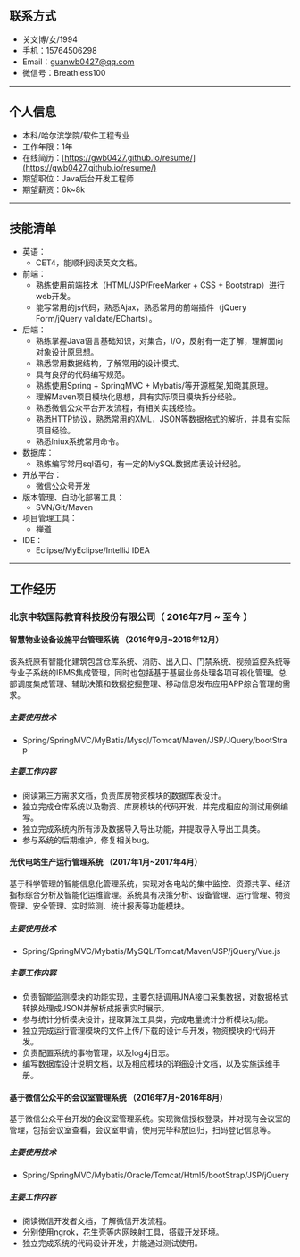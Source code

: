 ## 联系方式

- 关文博/女/1994
- 手机：15764506298
- Email：guanwb0427@qq.com
- 微信号：Breathless100

---
## 个人信息

 - 本科/哈尔滨学院/软件工程专业 
 - 工作年限：1年 
 - 在线简历：[https://gwb0427.github.io/resume/](https://gwb0427.github.io/resume/)
 - 期望职位：Java后台开发工程师
 - 期望薪资：6k~8k
 	
---
## 技能清单

- 英语：
	- CET4，能顺利阅读英文文档。
- 前端：
	- 熟练使用前端技术（HTML/JSP/FreeMarker + CSS + Bootstrap）进行web开发。
	- 能写常用的js代码，熟悉Ajax，熟悉常用的前端插件（jQuery Form/jQuery validate/ECharts）。
- 后端：
	- 熟练掌握Java语言基础知识，对集合，I/O，反射有一定了解，理解面向对象设计原思想。
	- 熟悉常用数据结构，了解常用的设计模式。
	- 具有良好的代码编写规范。
	- 熟练使用Spring + SpringMVC + Mybatis/等开源框架,知晓其原理。
	- 理解Maven项目模块化思想，具有实际项目模块拆分经验。
	- 熟悉微信公众平台开发流程，有相关实践经验。
	- 熟悉HTTP协议，熟悉常用的XML，JSON等数据格式的解析，并具有实际项目经验。
	- 熟悉lniux系统常用命令。
- 数据库：
	- 熟练编写常用sql语句，有一定的MySQL数据库表设计经验。
- 开放平台：
	- 微信公众号开发
- 版本管理、自动化部署工具：
	- SVN/Git/Maven
- 项目管理工具：
	- 禅道
- IDE：
	- Eclipse/MyEclipse/IntelliJ IDEA

---
## 工作经历 

### 北京中软国际教育科技股份有限公司（ 2016年7月 ~ 至今 ）

#### 智慧物业设备设施平台管理系统 （2016年9月~2016年12月）

该系统原有智能化建筑包含仓库系统、消防、出入口、门禁系统、视频监控系统等专业子系统的IBMS集成管理，同时也包括基于基层业务处理各项可视化管理。总部调度集成管理、辅助决策和数据挖掘整理、移动信息发布应用APP综合管理的需求。

##### 主要使用技术

- Spring/SpringMVC/MyBatis/Mysql/Tomcat/Maven/JSP/JQuery/bootStrap

##### 主要工作内容 

- 阅读第三方需求文档，负责库房物资模块的数据库表设计。
- 独立完成仓库系统以及物资、库房模块的代码开发，并完成相应的测试用例编写。
- 独立完成系统内所有涉及数据导入导出功能，并提取导入导出工具类。
- 参与系统的后期维护，修复相关bug。

#### 光伏电站生产运行管理系统 （2017年1月~2017年4月）

基于科学管理的智能信息化管理系统，实现对各电站的集中监控、资源共享、经济指标综合分析及智能化运维管理。系统具有决策分析、设备管理、运行管理、物资管理、安全管理、实时监测、统计报表等功能模块。

##### 主要使用技术

- Spring/SpringMVC/Mybatis/MySQL/Tomcat/Maven/JSP/jQuery/Vue.js

##### 主要工作内容 

- 负责智能监测模块的功能实现，主要包括调用JNA接口采集数据，对数据格式转换处理成JSON并解析成报表实时展示。
- 参与统计分析模块设计，提取算法工具类，完成电量统计分析模块功能。
- 独立完成运行管理模块的文件上传/下载的设计与开发，物资模块的代码开发。
- 负责配置系统的事物管理，以及log4j日志。
- 编写数据库设计说明文档，以及相应模块的详细设计文档，以及实施运维手册。

#### 基于微信公众平的会议室管理系统 （2016年7月~2016年8月）

基于微信公众平台开发的会议室管理系统。实现微信授权登录，并对现有会议室的管理，包括会议室查看，会议室申请，使用完毕释放回归，扫码登记信息等。

##### 主要使用技术

- Spring/SpringMVC/Mybatis/Oracle/Tomcat/Html5/bootStrap/JSP/jQuery

##### 主要工作内容

- 阅读微信开发者文档，了解微信开发流程。
- 分别使用ngrok，花生壳等内网映射工具，搭载开发环境。
- 独立完成系统的代码设计开发，并能通过测试使用。



